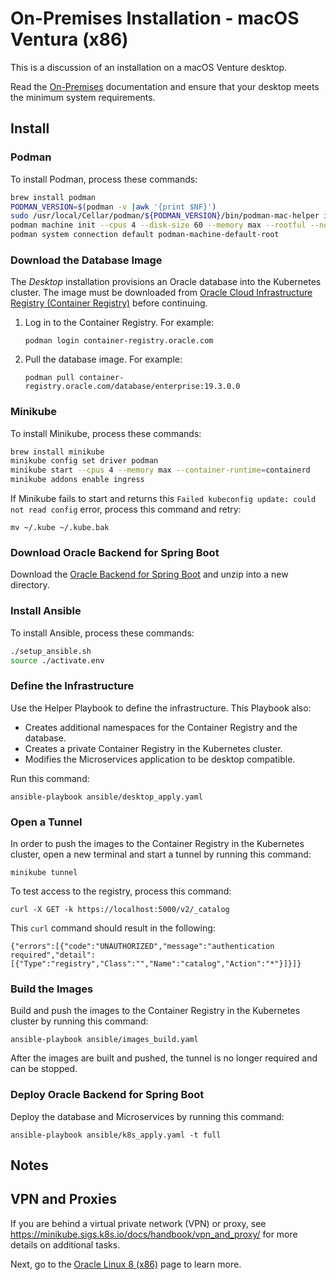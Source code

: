 # On-Premises Installation - macOS Ventura (x86)

This is a discussion of an installation on a macOS Venture desktop.

Read the [On-Premises](../../on-premises) documentation and ensure that your desktop meets the minimum system requirements.

## Install

### Podman

To install Podman, process these commands:

```bash
brew install podman
PODMAN_VERSION=$(podman -v |awk '{print $NF}')
sudo /usr/local/Cellar/podman/${PODMAN_VERSION}/bin/podman-mac-helper install
podman machine init --cpus 4 --disk-size 60 --memory max --rootful --now
podman system connection default podman-machine-default-root
```

### Download the Database Image

The _Desktop_ installation provisions an Oracle database into the Kubernetes cluster. The image must be downloaded
from [Oracle Cloud Infrastructure Registry (Container Registry)](https://container-registry.oracle.com/) before continuing.

1. Log in to the Container Registry. For example:

   `podman login container-registry.oracle.com`

2. Pull the database image. For example:

   `podman pull container-registry.oracle.com/database/enterprise:19.3.0.0`

### Minikube

To install Minikube, process these commands:

```bash
brew install minikube
minikube config set driver podman
minikube start --cpus 4 --memory max --container-runtime=containerd
minikube addons enable ingress
```

If Minikube fails to start and returns this `Failed kubeconfig update: could not read config` error, process this command and retry:

`mv ~/.kube ~/.kube.bak`

### Download Oracle Backend for Spring Boot

Download the [Oracle Backend for Spring Boot](https://github.com/oracle/microservices-datadriven/releases/download/OBAAS-1.0.0/onprem-ebaas_latest.zip) and unzip into a new directory.

### Install Ansible

To install Ansible, process these commands:

```bash
./setup_ansible.sh
source ./activate.env
```

### Define the Infrastructure

Use the Helper Playbook to define the infrastructure. This Playbook also:

* Creates additional namespaces for the Container Registry and the database.
* Creates a private Container Registry in the Kubernetes cluster.
* Modifies the Microservices application to be desktop compatible.

Run this command:

`ansible-playbook ansible/desktop_apply.yaml`

### Open a Tunnel

In order to push the images to the Container Registry in the Kubernetes cluster, open a new terminal and start a tunnel by running this command:

`minikube tunnel`

To test access to the registry, process this command:

`curl -X GET -k https://localhost:5000/v2/_catalog`

This `curl` command should result in the following:

```text
{"errors":[{"code":"UNAUTHORIZED","message":"authentication required","detail":[{"Type":"registry","Class":"","Name":"catalog","Action":"*"}]}]}
```

### Build the Images

Build and push the images to the Container Registry in the Kubernetes cluster by running this command:

`ansible-playbook ansible/images_build.yaml`

After the images are built and pushed, the tunnel is no longer required and can be stopped.

### Deploy Oracle Backend for Spring Boot

Deploy the database and Microservices by running this command:

`ansible-playbook ansible/k8s_apply.yaml -t full`

## Notes

## VPN and Proxies

If you are behind a virtual private network (VPN) or proxy, see https://minikube.sigs.k8s.io/docs/handbook/vpn_and_proxy/ for more details
on additional tasks.

Next, go to the [Oracle Linux 8 (x86)](../on-premises/ol8/) page to learn more.
